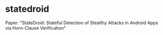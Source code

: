 # statedroid
Paper: "StateDroid: Stateful Detection of Stealthy Attacks in Android Apps via Horn-Clause Verification"

